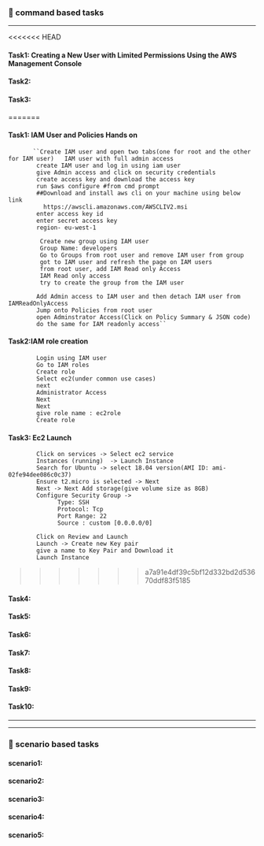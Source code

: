 ### :camel: command based tasks
---
<<<<<<< HEAD
#### Task1: Creating a New User with Limited Permissions Using the AWS Management Console

#### Task2: 
#### Task3:
=======
#### Task1: IAM User and Policies Hands on
           ``Create IAM user and open two tabs(one for root and the other for IAM user)   IAM user with full admin access
            create IAM user and log in using iam user
            give Admin access and click on security credentials
            create access key and download the access key
            run $aws configure #from cmd prompt 
            ##Download and install aws cli on your machine using below link
              https://awscli.amazonaws.com/AWSCLIV2.msi
            enter access key id
            enter secret access key
            region- eu-west-1

             Create new group using IAM user
             Group Name: developers
             Go to Groups from root user and remove IAM user from group
             got to IAM user and refresh the page on IAM users 	
             from root user, add IAM Read only Access
             IAM Read only access
             try to create the group from the IAM user

            Add Admin access to IAM user and then detach IAM user from IAMReadOnlyAccess
            Jump onto Policies from root user
            open Adminstrator Access(Click on Policy Summary & JSON code)
            do the same for IAM readonly access``
#### Task2:IAM role creation 
            Login using IAM user 
            Go to IAM roles
            Create role
            Select ec2(under common use cases)
            next
            Administrator Access 
            Next 
            Next  
            give role name : ec2role
            Create role
#### Task3: Ec2 Launch
            Click on services -> Select ec2 service
            Instances (running)  -> Launch Instance
            Search for Ubuntu -> select 18.04 version(AMI ID: ami-02fe94dee086c0c37)
            Ensure t2.micro is selected -> Next
            Next -> Next Add storage(give volume size as 8GB)
            Configure Security Group -> 
                  Type: SSH
                  Protocol: Tcp
                  Port Range: 22
                  Source : custom [0.0.0.0/0]
                        
            Click on Review and Launch
            Launch -> Create new Key pair
            give a name to Key Pair and Download it
            Launch Instance
>>>>>>> a7a91e4df39c5bf12d332bd2d53670ddf83f5185
#### Task4:
#### Task5:
#### Task6:
#### Task7:
#### Task8:
#### Task9:
#### Task10:
---
---
### :rocket: scenario based tasks 
#### scenario1: 
#### scenario2: 
#### scenario3: 
#### scenario4: 
#### scenario5: 

